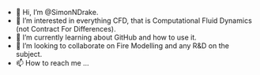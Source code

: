 - 👋 Hi, I’m @SimonNDrake.
- 👀 I’m interested in everything CFD, that is Computational Fluid Dynamics (not Contract For Differences).
- 🌱 I’m currently learning about GitHub and how to use it.
- 💞️ I’m looking to collaborate on Fire Modelling and any R&D on the subject.
- 📫 How to reach me ...

<!---
SimonNDrake/SimonNDrake is a ✨ special ✨ repository because its `README.md` (this file) appears on your GitHub profile.
You can click the Preview link to take a look at your changes.
--->
